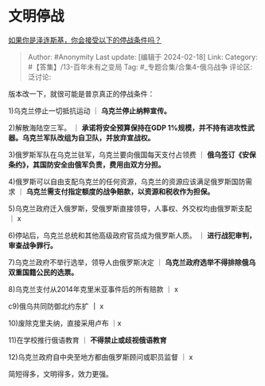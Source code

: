 # 文明停战
[如果你是泽连斯基，你会接受以下的停战条件吗？](https://www.zhihu.com/question/642163985/answer/3400217637)

> Author: #Anonymity
> Last update: [编辑于 2024-02-18]
> Link:
> Category: #【答集】/13-百年未有之变局
> Tag: #_专题合集/合集4-俄乌战争 
> 评论区:
> 泛讨论:

版本改一下，就很可能是普京真正的停战条件：

1)乌克兰停止一切抵抗运动 ｜ **乌克兰停止纳粹宣传。**

2)解散海陆空三军。 ｜ **承诺将安全预算保持在GDP 1%规模，并不持有进攻性武器。乌克兰军队改组为自卫队，并放弃宣战权。**

3)俄罗斯军队在乌克兰驻军，乌克兰要向俄国每天支付占领费 ｜ **俄乌签订《安保条约》，其国防安全由俄军负责，费用由双方分担。**

4)俄罗斯可以自由支配乌克兰的任何资源，乌克兰的资源应该满足俄罗斯国防需求 ｜ **乌克兰需支付指定额度的战争赔款，以资源和税收作为担保。**

5)乌克兰政府迁入俄罗斯，受俄罗斯直接领导，人事权、外交权均由俄罗斯支配 ｜ x

6)停站后，乌克兰总统和其他高级政府官员成为俄罗斯人质。 ｜ **进行战犯审判，审查战争罪行。**

7)乌克兰政府不举行选举，领导人由俄罗斯决定 ｜ **乌克兰政府选举不得排除俄乌双重国籍公民的选票。**

8)乌克兰支付从2014年克里米亚事件后的所有赔款 ｜ x

c9)俄乌共同防御北约东扩 **｜** x

10)废除克里夫纳，直接采用卢布 ｜x

11)在学校推行俄语教育 ｜ **不得禁止或歧视俄语教育**

12)乌克兰政府自中央至地方都由俄罗斯顾问或职员监督 ｜ x

简短得多，文明得多，效力更强。
